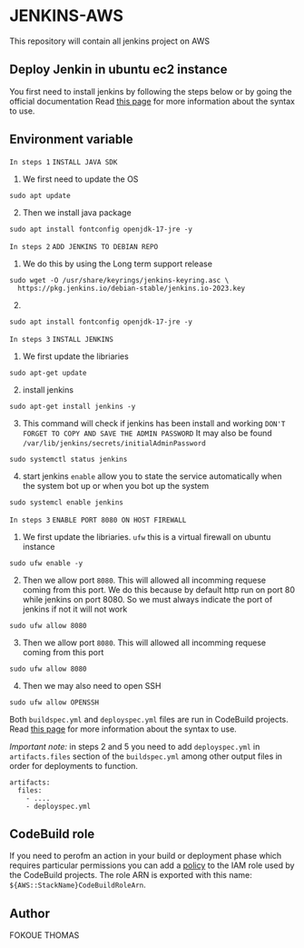 # JENKINS-AWS
This repository will contain all jenkins project on AWS 


## Deploy Jenkin in ubuntu ec2 instance 
You first need to install jenkins by following the steps below or by going the official documentation Read [this page](https://www.jenkins.io/doc/book/installing/linux/#debianubuntu) for more information about the syntax to use.

## Environment variable
`In steps 1` `INSTALL JAVA SDK` 
1. We first need to update the OS
```
sudo apt update

```
2. Then we install java package 
```
sudo apt install fontconfig openjdk-17-jre -y

```

`In steps 2`  `ADD JENKINS TO DEBIAN REPO`
1. We do this by using the Long term support release 
```
sudo wget -O /usr/share/keyrings/jenkins-keyring.asc \
  https://pkg.jenkins.io/debian-stable/jenkins.io-2023.key

```
2. 
```
sudo apt install fontconfig openjdk-17-jre -y

```

`In steps 3` `INSTALL JENKINS`
1. We first update the libriaries 
```
sudo apt-get update

```
2. install jenkins  
```
sudo apt-get install jenkins -y

```
3. This command will check if jenkins has been install and working `DON'T FORGET TO COPY AND SAVE THE ADMIN PASSWORD` It may also be found  `/var/lib/jenkins/secrets/initialAdminPassword`
```
sudo systemctl status jenkins

```
4. start jenkins `enable` allow you to state the service automatically when the system bot up or when you bot up the system 
```
sudo systemcl enable jenkins

```

`In steps 3` `ENABLE PORT 8080 ON HOST FIREWALL`
1. We first update the libriaries. `ufw` this is a virtual firewall on ubuntu instance 
```
sudo ufw enable -y

```
2. Then we allow port `8080`. This will allowed all incomming requese coming from this port. We do this because by default http run on port 80 while jenkins on port 8080. So we must always indicate the port of jenkins if not it will not work   
```
sudo ufw allow 8080

```
3. Then we allow port `8080`. This will allowed all incomming requese coming from this port  
```
sudo ufw allow 8080

```
4. Then we may also need to open SSH   
```
sudo ufw allow OPENSSH

```

Both `buildspec.yml` and `deployspec.yml` files are run in CodeBuild projects. Read [this page](https://docs.aws.amazon.com/codebuild/latest/userguide/build-spec-ref.html) for more information about the syntax to use.

*Important note:* in steps 2 and 5 you need to add `deployspec.yml` in `artifacts.files` section of the `buildspec.yml` among other output files in order for deployments to function.

```
artifacts:
  files:
    - ....
    - deployspec.yml
```

## CodeBuild role

If you need to perofm an action in your build or deployment phase which requires particular permissions you can add a [policy](https://docs.aws.amazon.com/AWSCloudFormation/latest/UserGuide/aws-resource-iam-policy.html) to the IAM role used by the CodeBuild projects. The role ARN is exported with this name: `${AWS::StackName}CodeBuildRoleArn`.

## Author
FOKOUE THOMAS 